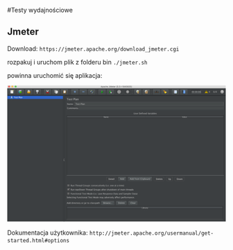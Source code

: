 #Testy wydajnościowe

## Jmeter

Download: `https://jmeter.apache.org/download_jmeter.cgi`

rozpakuj i uruchom plik z folderu bin `./jmeter.sh`

powinna uruchomić się aplikacja:

![](img/jmeter.png)

Dokumentacja użytkownika:
``http://jmeter.apache.org/usermanual/get-started.html#options``